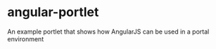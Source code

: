angular-portlet
===============

An example portlet that shows how AngularJS can be used in a portal environment
